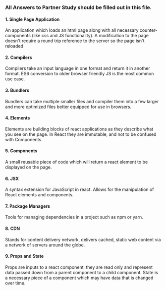 ### All Answers to Partner Study should be filled out in this file.

#### 1. Single Page Application


An application which loads an html page along with all necessary counter-components (like css and JS functionality). A modification to the page doesn't require a round trip reference to the server so the page isn't reloaded

#### 2. Compilers


Compilers take an input language in one format and return it in another format. ES6 conversion to older browser friendly JS is the most common use case.

#### 3. Bundlers


Bundlers can take multiple smaller files and compiler them into a few larger and more optimized files better equipped for use in browsers.

#### 4. Elements


Elements are building blocks of react applications as they describe what you see on the page. In React they are immutable, and not to be confused with Components.

#### 5. Components


A small reusable piece of code which will return a react element to be displayed on the page.

#### 6. JSX


A syntax extension for JavaScript in react. Allows for the manipulation of React elements and components.

#### 7. Package Managers


Tools for managing dependencies in a project such as npm or yarn.

#### 8. CDN


Stands for content delivery network, delivers cached, static web content via a network of servers around the globe.

#### 9. Props and State


Props are inputs to a react component, they are read only and represent data passed down from a parent component to a child component. State is a necessary piece of a component which may have data that is changed over time. 